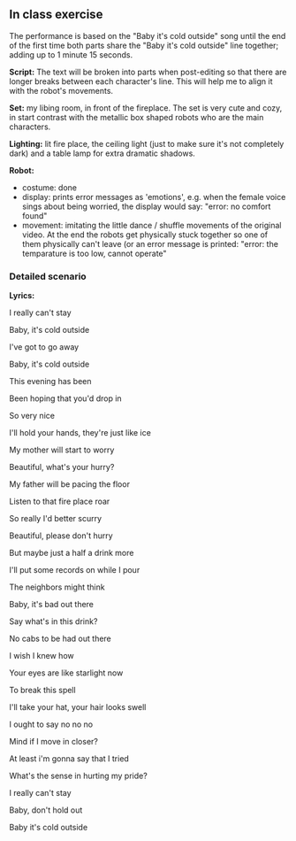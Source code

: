 ## In class exercise

The performance is based on the "Baby it's cold outside" song until the end of the first time both parts share the "Baby it's cold outside"
line together; adding up to 1 minute 15 seconds.


**Script:** The text will be broken into parts when post-editing so that there are longer breaks between each character's line. This will help me to align it with the robot's movements.

**Set:** my libing room, in front of the fireplace. The set is very cute and cozy, in start contrast with the metallic box shaped robots who are the main characters.

**Lighting:** lit fire place, the ceiling light (just to make sure it's not completely dark) and a table lamp for extra dramatic shadows.

**Robot:**
- costume: done
- display: prints error messages as 'emotions', e.g. when the female voice sings about being worried, the display would say: "error: no comfort found"
- movement: imitating the little dance / shuffle movements of the original video. At the end the robots get physically stuck together so one of them physically can't leave (or an error message is printed: "error: the temparature is too low, cannot operate"


### Detailed scenario

**Lyrics:**

I really can't stay

Baby, it's cold outside

I've got to go away

Baby, it's cold outside

This evening has been

Been hoping that you'd drop in

So very nice

I'll hold your hands, they're just like ice

My mother will start to worry

Beautiful, what's your hurry?

My father will be pacing the floor

Listen to that fire place roar

So really I'd better scurry

Beautiful, please don't hurry

But maybe just a half a drink more

I'll put some records on while I pour

The neighbors might think

Baby, it's bad out there

Say what's in this drink?

No cabs to be had out there

I wish I knew how

Your eyes are like starlight now

To break this spell

I'll take your hat, your hair looks swell

I ought to say no no no

Mind if I move in closer?

At least i'm gonna say that I tried

What's the sense in hurting my pride?

I really can't stay

Baby, don't hold out

Baby it's cold outside
